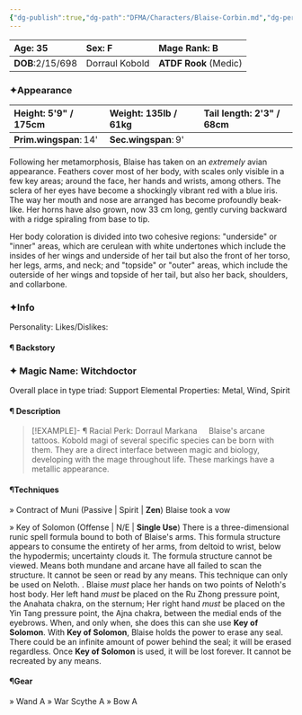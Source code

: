 ```yaml
---
{"dg-publish":true,"dg-path":"DFMA/Characters/Blaise-Corbin.md","dg-permalink":"DFMA/Characters/Blaise-Corbin","permalink":"/DFMA/Characters/Blaise-Corbin/"}
---
```



| **Age**: 35<br>  | **Sex**: F     | **Mage Rank**: B      |
|:---------------- |:-------------- |:--------------------- |
| **DOB**:2/15/698 | Dorraul Kobold | **ATDF Rook** (Medic) |
### ✦Appearance 

| **Height**: 5'9" / 175cm | **Weight**: 135lb / 61kg | **Tail length**: 2'3" / 68cm |
| :----------------------- | :----------------------- | :--------------------------- |
| **Prim.wingspan**: 14'   | **Sec.wingspan**: 9'     |                              |
Following her metamorphosis, Blaise has taken on an *extremely* avian appearance. Feathers cover most of her body, with scales only visible in a few key areas; around the face, her hands and wrists, among others. The sclera of her eyes have become a shockingly vibrant red with a blue iris. 
The way her mouth and nose are arranged has become profoundly beak-like. Her horns have also grown, now 33 cm long, gently curving backward with a ridge spiraling from base to tip.

Her body coloration is divided into two cohesive regions: "underside" or "inner" areas, which are cerulean with white undertones which include the insides of her wings and underside of her tail but also the front of her torso, her legs, arms, and neck; and "topside" or "outer" areas, which include the outerside of her wings and topside of her tail, but also her back, shoulders, and collarbone.
### ✦Info

Personality: 
Likes/Dislikes:

#### ¶ Backstory





### ✦ Magic Name: Witchdoctor
Overall place in type triad: Support
Elemental Properties: Metal, Wind, Spirit
#### ¶ Description

> [!EXAMPLE]- ¶ Racial Perk: Dorraul Markana
> $\quad$Blaise's arcane tattoos. Kobold magi of several specific species can be born with them. They are a direct interface between magic and biology, developing with the mage throughout life. These markings have a metallic appearance.


#### ¶Techniques
» Contract of Muni (Passive | Spirit | **Zen**)
	Blaise took a vow 

» Key of Solomon (Offense | N/E | **Single Use**)
	There is a three-dimensional runic spell formula bound to both of Blaise's arms. This formula structure appears to consume the entirety of her arms, from deltoid to wrist, below the hypodermis; uncertainty clouds it. The formula structure cannot be viewed. 
	Means both mundane and arcane have all failed to scan the structure.
	It cannot be seen or read by any means.
	This technique can only be used on Neloth.
	.
	Blaise *must* place her hands on two points of Neloth's host body. Her left hand *must* be placed on the Ru Zhong pressure point, the Anahata chakra, on the sternum; Her right hand *must* be placed on the Yin Tang pressure point, the Ajna chakra, between the medial ends of the eyebrows.
	When, and only when, she does this can she use **Key of Solomon**.
	With **Key of Solomon**, Blaise holds the power to erase any seal. There could be an infinite amount of power behind the seal; it will be erased regardless.
	Once **Key of Solomon** is used, it will be lost forever. 
	It cannot be recreated by any means.
#### ¶Gear
» Wand
	A
» War Scythe
	A
» Bow
	A